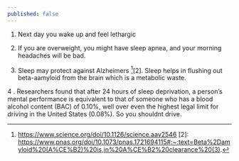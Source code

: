 ```yaml
---
published: false
---
```

  
  1.  Next day you wake up and feel lethargic
  
  2.  If you are overweight, you might have sleep apnea, and your morning headaches will be bad. 
  
  3. Sleep may protect against Alzheimers [^alzhemirs][2]. Sleep helps in flushing out  beta-aamyloid from the brain which is a metabolic waste.
  
  4 . Researchers found that after 24 hours of sleep deprivation, a person’s mental performance is equivalent to that of someone who has a blood alcohol content (BAC) of 0.10%, well over even the highest legal limit for driving in the United States (0.08%). So you shouldnt drive.
  
  [^alzhemirs]: https://www.science.org/doi/10.1126/science.aav2546
  [2]: https://www.pnas.org/doi/10.1073/pnas.1721694115#:~:text=Beta%2Damyloid%20(A%CE%B2)%20is,in%20A%CE%B2%20clearance%20(3).
